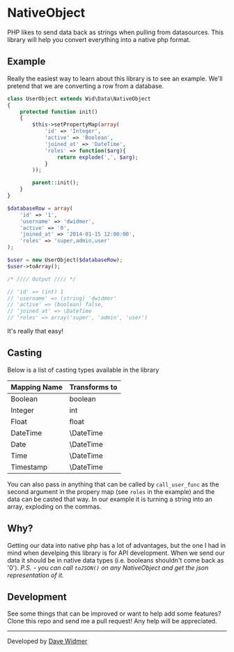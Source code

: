 # NativeObject

PHP likes to send data back as strings when pulling from datasources. This
library will help you convert everything into a native php format.

## Example

Really the easiest way to learn about this library is to see an example. We'll
pretend that we are converting a row from a database.

``` php
class UserObject extends Wid\Data\NativeObject
{
	protected function init()
	{
		$this->setPropertyMap(array(
			'id' => 'Integer',
			'active' => 'Boolean',
			'joined_at' => 'DateTime',
			'roles' => function($arg){
				return explode(',', $arg);
			}
		));

		parent::init();
	}
}

$databaseRow = array(
 	'id' => '1',
	'username' => 'dwidmer',
 	'active' => '0',
 	'joined_at' => '2014-01-15 12:00:00',
	'roles' => 'super,admin,user'
);

$user = new UserObject($databaseRow);
$user->toArray();

/* //// Output //// */

// 'id' => (int) 1
// 'username' => (string) 'dwidmer'
// 'active' => (boolean) false,
// 'joined_at' => \DateTime
// 'roles' => array('super', 'admin', 'user')

```

It's really that easy!

## Casting

Below is a list of casting types available in the library

 Mapping Name | Transforms to 
--------------|-------------
Boolean       | boolean
Integer       | int
Float         | float
DateTime      | \DateTime
Date          | \DateTime
Time          | \DateTime
Timestamp     | \DateTime

You can also pass in anything that can be called by `call_user_func` as the second
argument in the propery map (see `roles` in the example) and the data can be
casted that way. In our example it is turning a string into an array, exploding
on the commas.

## Why?

Getting our data into native php has a lot of advantages, but the one I had in
mind when develping this library is for API development. When we send our data
it should be in native data types (i.e. booleans shouldn't come back as '0').
_P.S. - you can call `toJSON()` on any NativeObject and get the json representation
of it._

## Development

See some things that can be improved or want to help add some features? Clone
this repo and send me a pull request! Any help will be appreciated.

----------------

Developed by [Dave Widmer](http://www.davewidmer.net)

